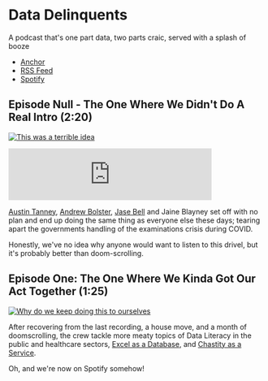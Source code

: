 # Data Delinquents 

A podcast that's one part data, two parts craic, served with a splash of booze

* [Anchor](https://anchor.fm/datadelinquents)
* [RSS Feed](https://anchor.fm/s/3ba097f0/podcast/rss)
* [Spotify](https://open.spotify.com/show/1q8mZkFAc6tLHG6FFKcQB1)

## Episode Null - The One Where We Didn't Do A Real Intro (2:20)

[![This was a terrible idea](https://img.youtube.com/vi/lZQN-scm8c8/0.jpg)](https://www.youtube.com/watch?v=lZQN-scm8c8)

<iframe src="https://anchor.fm/andrew-bolster/embed/episodes/Episode-Null---The-One-Where-We-Didnt-Do-A-Real-Intro-el3k6r" height="102px" width="400px" frameborder="0" scrolling="no"></iframe>

[Austin Tanney](https://twitter.com/AustinTanney), [Andrew Bolster](https://twitter.com/Bolster), [Jase Bell](https://twitter.com/jasonbelldata) and Jaine Blayney set off with no plan and end up doing the same thing as everyone else these days; tearing apart the governments handling of the examinations crisis during COVID. 

Honestly, we've no idea why anyone would want to listen to this drivel, but it's probably better than doom-scrolling.

## Episode One: The One Where We Kinda Got Our Act Together (1:25)

[![Why do we keep doing this to ourselves](https://img.youtube.com/vi/OSilCRmp3pw/0.jpg)](https://www.youtube.com/watch?v=OSilCRmp3pw)

After recovering from the last recording, a house move, and a month of doomscrolling, the crew tackle more meaty topics of Data Literacy in the public and healthcare sectors, [Excel as a Database](https://www.theguardian.com/politics/2020/oct/05/how-excel-may-have-caused-loss-of-16000-covid-tests-in-england), and [Chastity as a Service](https://www.bbc.co.uk/news/technology-54436575). 

Oh, and we're now on Spotify somehow!
